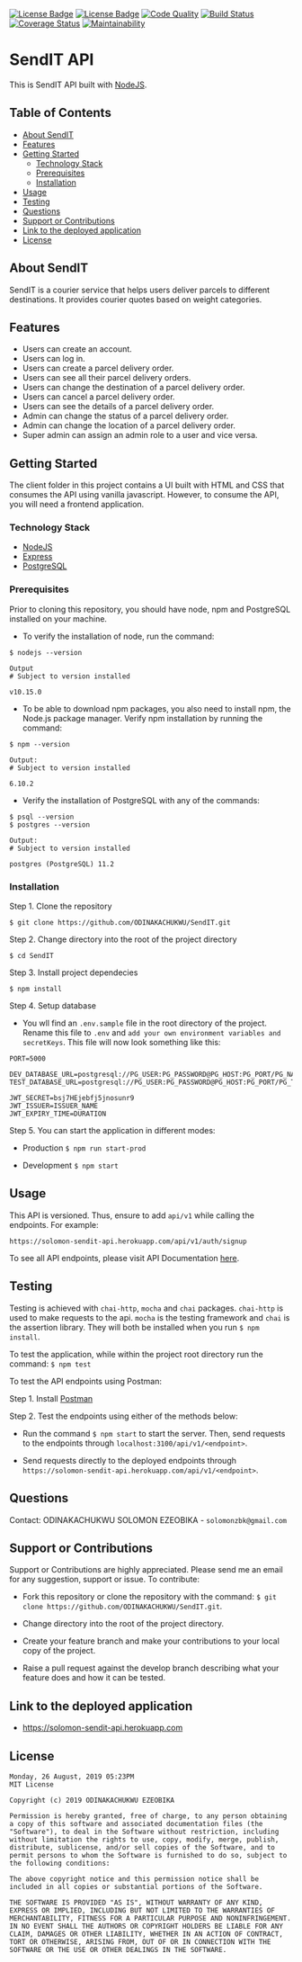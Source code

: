 [![License Badge](https://img.shields.io/badge/license-ISC-9cf.svg)](https://opensource.org/licenses/MIT)
[![License Badge](https://img.shields.io/badge/license-MIT-blue.svg)](https://opensource.org/licenses/MIT)
[![Code Quality](https://img.shields.io/badge/Protected_by-Hound-a873d1.svg)](https://houndci.com)
[![Build Status](https://travis-ci.org/ODINAKACHUKWU/SendIT.svg?branch=develop)](https://travis-ci.org/ODINAKACHUKWU/SendIT)
[![Coverage Status](https://coveralls.io/repos/github/ODINAKACHUKWU/SendIT/badge.svg?branch=develop)](https://coveralls.io/github/ODINAKACHUKWU/SendIT?branch=develop)
[![Maintainability](https://api.codeclimate.com/v1/badges/0af4f56620958ae7224a/maintainability)](https://codeclimate.com/github/ODINAKACHUKWU/SendIT/maintainability)

# SendIT API

This is SendIT API built with [NodeJS](https://nodejs.org/). 

## Table of Contents

- [About SendIT](#About-SendIT "Goto About-SendIT")
- [Features](#Features "Goto Features")
- [Getting Started](#Getting-Started "Goto Getting-Started")
  - [Technology Stack](#Technology-Stack "Goto Technology-Stack")
  - [Prerequisites](#Prerequisites "Goto Prerequisites")
  - [Installation](#Installation "Goto Installation")
- [Usage](#Usage "Goto Usage")
- [Testing](#Testing "Goto Testing")
- [Questions](#Questions "Goto Questions")
- [Support or Contributions](#Support-or-Contributions "Goto Support-or-Contributions")
- [Link to the deployed application](#Link-to-the-deployed-application "Goto Link to the deployed application")
- [License](#License "Goto License")

## About SendIT

SendIT is a courier service that helps users deliver parcels to different destinations. It provides courier quotes based on weight categories.

## Features

- Users can create an account.
- Users can log in.
- Users can create a parcel delivery order.
- Users can see all their parcel delivery orders.
- Users can change the destination of a parcel delivery order.
- Users can cancel a parcel delivery order.
- Users can see the details of a parcel delivery order.
- Admin can change the status of a parcel delivery order.
- Admin can change the location of a parcel delivery order.
- Super admin can assign an admin role to a user and vice versa.

## Getting Started

The client folder in this project contains a UI built with HTML and CSS that consumes the API using vanilla javascript. However, to consume the API, you will need a frontend application.

### Technology Stack

- [NodeJS](https://nodejs.org/)
- [Express](https://expressjs.com/)
- [PostgreSQL](https://www.postgresql.org)

### Prerequisites

Prior to cloning this repository, you should have node, npm and PostgreSQL installed on your machine.

- To verify the installation of node, run the command:
```
$ nodejs --version
```
```
Output
# Subject to version installed

v10.15.0
```
- To be able to download npm packages, you also need to install npm, the Node.js package manager. Verify npm installation by running the command:

```
$ npm --version
```
```
Output:
# Subject to version installed

6.10.2
```
- Verify the installation of PostgreSQL with any of the commands:
```
$ psql --version
$ postgres --version
```
```
Output:
# Subject to version installed

postgres (PostgreSQL) 11.2
```

### Installation

Step 1. Clone the repository
```
$ git clone https://github.com/ODINAKACHUKWU/SendIT.git
```
Step 2. Change directory into the root of the project directory
```
$ cd SendIT
```
Step 3. Install project dependecies
```
$ npm install
```
Step 4. Setup database
- You wll find an `.env.sample` file in the root directory of the project. Rename this file to `.env` and `add your own environment variables and secretKeys`. This file will now look something like this:
```JS
PORT=5000

DEV_DATABASE_URL=postgresql://PG_USER:PG_PASSWORD@PG_HOST:PG_PORT/PG_NAME
TEST_DATABASE_URL=postgresql://PG_USER:PG_PASSWORD@PG_HOST:PG_PORT/PG_TEST_NAME

JWT_SECRET=bsj7HEjebfj5jnosunr9
JWT_ISSUER=ISSUER_NAME
JWT_EXPIRY_TIME=DURATION
```
Step 5. You can start the application in different modes:

- Production
`$ npm run start-prod`

- Development
`$ npm start`

## Usage

This API is versioned. Thus, ensure to add `api/v1` while calling the endpoints. For example:
```
https://solomon-sendit-api.herokuapp.com/api/v1/auth/signup
```
To see all API endpoints, please visit API Documentation [here](https://solomonezeobika.docs.apiary.io/).

## Testing

Testing is achieved with `chai-http`, `mocha` and `chai` packages. `chai-http` is used to make requests to the api. `mocha` is the testing framework and `chai` is the assertion library. They will both be installed when you run `$ npm install`.

To test the application, while within the project root directory run the command:
`$ npm test`

To test the API endpoints using Postman:

Step 1. Install [Postman](https://www.getpostman.com/)

Step 2. Test the endpoints using either of the methods below:

- Run the command `$ npm start` to start the server. Then, send requests to the endpoints through `localhost:3100/api/v1/<endpoint>`.

- Send requests directly to the deployed endpoints through `https://solomon-sendit-api.herokuapp.com/api/v1/<endpoint>`.

## Questions

Contact: ODINAKACHUKWU SOLOMON EZEOBIKA - `solomonzbk@gmail.com`

## Support or Contributions

Support or Contributions are highly appreciated. Please send me an email for any suggestion, support or issue. To contribute:

- Fork this repository or clone the repository with the command:
   `$ git clone https://github.com/ODINAKACHUKWU/SendIT.git`.

- Change directory into the root of the project directory.

- Create your feature branch and make your contributions to your local copy of the project.

- Raise a pull request against the develop branch describing what your feature does and how it can be tested.

## Link to the deployed application

- https://solomon-sendit-api.herokuapp.com

## License
```
Monday, 26 August, 2019 05:23PM 
MIT License

Copyright (c) 2019 ODINAKACHUKWU EZEOBIKA

Permission is hereby granted, free of charge, to any person obtaining a copy of this software and associated documentation files (the "Software"), to deal in the Software without restriction, including without limitation the rights to use, copy, modify, merge, publish, distribute, sublicense, and/or sell copies of the Software, and to permit persons to whom the Software is furnished to do so, subject to the following conditions:

The above copyright notice and this permission notice shall be included in all copies or substantial portions of the Software.

THE SOFTWARE IS PROVIDED "AS IS", WITHOUT WARRANTY OF ANY KIND, EXPRESS OR IMPLIED, INCLUDING BUT NOT LIMITED TO THE WARRANTIES OF MERCHANTABILITY, FITNESS FOR A PARTICULAR PURPOSE AND NONINFRINGEMENT. IN NO EVENT SHALL THE AUTHORS OR COPYRIGHT HOLDERS BE LIABLE FOR ANY CLAIM, DAMAGES OR OTHER LIABILITY, WHETHER IN AN ACTION OF CONTRACT, TORT OR OTHERWISE, ARISING FROM, OUT OF OR IN CONNECTION WITH THE SOFTWARE OR THE USE OR OTHER DEALINGS IN THE SOFTWARE.
```
